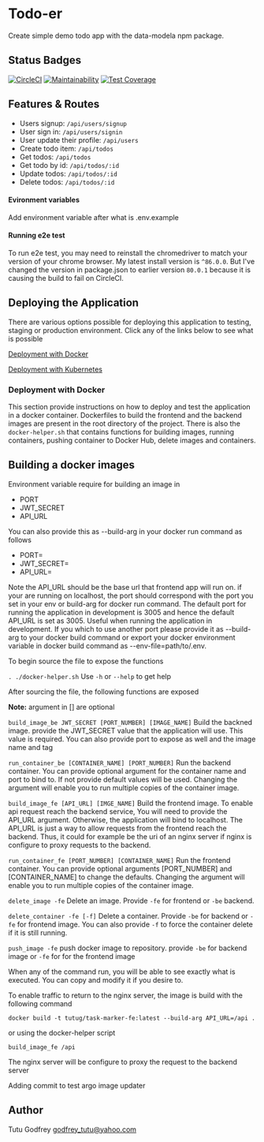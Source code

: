 # Todo-er
Create simple  demo todo app with the data-modela npm package.
## Status Badges

[![CircleCI](https://circleci.com/gh/tutugodfrey/todo-er.svg?style=svg)](https://circleci.com/gh/tutugodfrey/todo-er)
[![Maintainability](https://api.codeclimate.com/v1/badges/7293372337221c98bfdd/maintainability)](https://codeclimate.com/github/tutugodfrey/todo-er/maintainability)
[![Test Coverage](https://api.codeclimate.com/v1/badges/7293372337221c98bfdd/test_coverage)](https://codeclimate.com/github/tutugodfrey/todo-er/test_coverage)

## Features & Routes
- Users signup: `/api/users/signup`
- User sign in: `/api/users/signin`
- User update their profile: `/api/users`
- Create todo item: `/api/todos`
- Get todos: `/api/todos`
- Get todo by id: `/api/todos/:id`
- Update todos: `/api/todos/:id`
- Delete todos: `/api/todos/:id`

#### Evironment variables
Add environment variable after what is .env.example

#### Running e2e test

To run e2e test, you may need to reinstall the chromedriver to match your version of your chrome browser.
My latest install version is `^86.0.0`. But I've changed the version in package.json to earlier version `80.0.1` because it is causing the build to fail on CircleCI.

## Deploying the Application

There are various options possible for deploying this application to testing, staging or production environment. Click any of the links below to see what is possible

[Deployment with Docker](#Deployment-with-docker)

[Deployment with Kubernetes](k8s/README.md)

### Deployment with Docker

This section provide instructions on how to deploy and test the application in a docker container. Dockerfiles to build the frontend and the backend images are present in the root directory of the project. There is also the `docker-helper.sh` that contains functions for building images, running containers, pushing container to Docker Hub, delete images and containers.

## Building a docker images
Environment variable require for building an image in 
- PORT
- JWT_SECRET
- API_URL

You can also provide this as --build-arg in your docker run command as follows
- PORT=
- JWT_SECRET=
- API_URL=

Note the API_URL should be the base url that frontend app will run on. if your are running on localhost, the port should correspond with the port you set in your env or build-arg for docker run command. The default port for running the application in development is 3005 and hence the default API_URL is set as 3005. Useful when running the application in development. If you which to use another port please provide it as --build-arg to your docker build command or export your docker environment variable in docker build command as --env-file=path/to/.env.

To begin source the file to expose the functions

`. ./docker-helper.sh` Use `-h` or `--help` to get help

After sourcing the file, the following functions are exposed

**Note:** argument in [] are optional

`build_image_be JWT_SECRET [PORT_NUMBER] [IMAGE_NAME]`  Build the backned image. provide the JWT_SECRET value that the application will use. This value is required. You can also provide port to expose as well and the image name and tag

`run_container_be [CONTAINER_NAME] [PORT_NUMBER]`  Run the backend container. You can provide optional argument for the container name and port to bind to. If not provide default values will be used. Changing the argument will enable you to run multiple copies of the container image.


`build_image_fe [API_URL] [IMGE_NAME]` Build the frontend image. To enable api request reach the backend service, You will need to provide the API_URL argument. Otherwise, the application will bind to localhost. The API_URL is just a way to allow requests from the frontend reach the backend. Thus, it could for example be the uri of an nginx server if nginx is configure to proxy requests to the backend.

`run_container_fe [PORT_NUMBER] [CONTAINER_NAME]` Run the frontend container. You can provide optional arguments [PORT_NUMBER] and [CONTAINER_NAME] to change the defaults. Changing the argument will enable you to run multiple copies of the container image.

`delete_image -fe` Delete an image. Provide `-fe` for frontend  or `-be` backend.

`delete_container -fe [-f]`  Delete a container. Provide `-be` for backend or `-fe` for frontend image. You can also provide `-f` to force the container delete if it is still running.

`push_image -fe`  push docker image to repository. provide `-be` for backend image or `-fe` for for the frontend image

When any of the command run, you will be able to see exactly what is executed. You can copy and modify it if you desire to.

To enable traffic to return to the nginx server, the image is build with the following command

`docker build -t tutug/task-marker-fe:latest --build-arg API_URL=/api .`

or using the docker-helper script

`build_image_fe /api`

The nginx server will  be configure to proxy the request to the backend server

Adding commit to test argo image updater

## Author
Tutu Godfrey <godfrey_tutu@yahoo.com>
